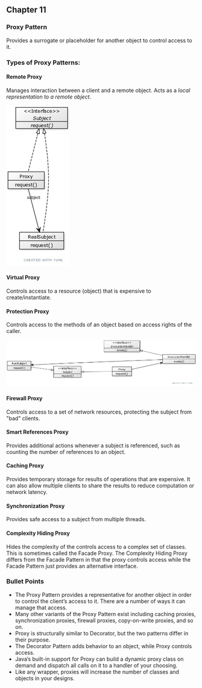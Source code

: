 ## Chapter 11

### Proxy Pattern
Provides a surrogate or placeholder for another object
to control access to it.

### Types of Proxy Patterns:
#### Remote Proxy
Manages interaction between a client and a remote object.
Acts as a _local representation to a remote object_.

![](remote_proxy.jpg)
#### Virtual Proxy
Controls access to a resource (object) that is 
expensive to create/instantiate.
#### Protection Proxy
Controls access to the methods of an object based
on access rights of the caller.

![](./protection_proxy.jpg)

#### Firewall Proxy
Controls access to a set of network resources,
protecting the subject from "bad" clients.
#### Smart References Proxy
Provides additional actions whenever a subject
is referenced, such as counting the number of
references to an object.
#### Caching Proxy
Provides temporary storage for results of operations
that are expensive. It can also allow multiple clients
to share the results to reduce computation or
network latency.
#### Synchronization Proxy
Provides safe access to a subject from multiple threads.
#### Complexity Hiding Proxy
Hides the complexity of the controls access to a complex
set of classes. This is sometimes called the Facade Proxy.
The Complexity Hiding Proxy differs from the Facade Pattern
in that the proxy controls access while the Facade Pattern
just provides an alternative interface.
### Bullet Points
- The Proxy Pattern provides a representative for
  another object in order to control the client’s 
  access to it. There are a number of ways it can 
  manage that access.
- Many other variants of the Proxy Pattern exist
  including caching proxies, synchronization proxies,
  firewall proxies, copy-on-write proxies, and so on.
- Proxy is structurally similar to Decorator, but the
  two patterns differ in their purpose.
- The Decorator Pattern adds behavior to an object, 
  while Proxy controls access.
- Java’s built-in support for Proxy can build a
  dynamic proxy class on demand and dispatch all calls
  on it to a handler of your choosing.
- Like any wrapper, proxies will increase the number 
  of classes and objects in your designs.
